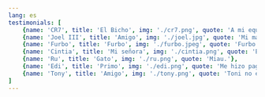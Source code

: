 ```yaml
---
lang: es
testimonials: [
    {name: 'CR7', title: 'El Bicho', img: './cr7.png', quote: 'A mi equipo le doy un 9. A mí, un 10; a Toni Peraira un 11.'},
    {name: 'Joel III', title: 'Amigo', img: './joel.jpg', quote: 'Mi madre me dio la vida pero Toni Peraira las ganas de vivirla.'},
    {name: 'Furbo', title: 'Furbo', img: './furbo.jpeg', quote: 'Furbo.'},
    {name: 'Cintia', title: 'Mi señora', img: './cintia.png', quote: 'Este chico vale oro. Páguenle bien.'},
    {name: 'Ru', title: 'Gato', img: './ru.png', quote: 'Miau.'},
    {name: 'Edi', title: 'Primo', img: './edi.png', quote: 'Me hizo pagar 3€ para aparcarme en un parking de 2€ todo el día. ¡Tiene instinto de negocio el cabrón!'},
    {name: 'Tony', title: 'Amigo', img: './tony.png', quote: 'Toni no es comunista. Puede ser un mentiroso, un cerdo, un idiota, un comunista... ¡pero de actor porno no tiene nada!'},
]
---
```

